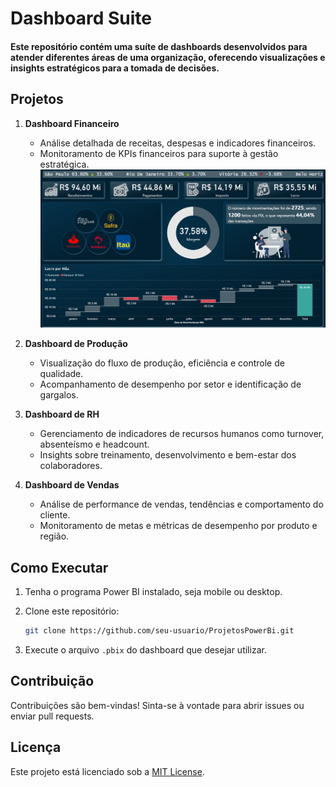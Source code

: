 # Dashboard Suite

#### Este repositório contém uma suíte de dashboards desenvolvidos para atender diferentes áreas de uma organização, oferecendo visualizações e insights estratégicos para a tomada de decisões.

## Projetos

1. **Dashboard Financeiro**
   - Análise detalhada de receitas, despesas e indicadores financeiros.
   - Monitoramento de KPIs financeiros para suporte à gestão estratégica.
   ![Dashboard Financeiro](Dashboard-Financeiro/Imagens/foto-dashboard-financeiro.png)

2. **Dashboard de Produção**
   - Visualização do fluxo de produção, eficiência e controle de qualidade.
   - Acompanhamento de desempenho por setor e identificação de gargalos.

3. **Dashboard de RH**
   - Gerenciamento de indicadores de recursos humanos como turnover, absenteísmo e headcount.
   - Insights sobre treinamento, desenvolvimento e bem-estar dos colaboradores.

4. **Dashboard de Vendas**
   - Análise de performance de vendas, tendências e comportamento do cliente.
   - Monitoramento de metas e métricas de desempenho por produto e região.

## Como Executar

1. Tenha o programa Power BI instalado, seja mobile ou desktop.
2. Clone este repositório:

    ```bash
    git clone https://github.com/seu-usuario/ProjetosPowerBi.git
    ```

3. Execute o arquivo `.pbix` do dashboard que desejar utilizar.

## Contribuição

Contribuições são bem-vindas! Sinta-se à vontade para abrir issues ou enviar pull requests.

## Licença

Este projeto está licenciado sob a [MIT License](LICENSE).
